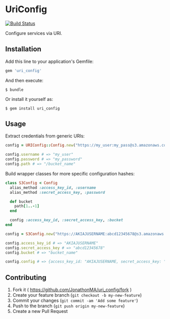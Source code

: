 # UriConfig

[![Build Status](https://travis-ci.org/JonathonMA/uri_config.svg?branch=master)](https://travis-ci.org/JonathonMA/uri_config)

Configure services via URI.

## Installation

Add this line to your application's Gemfile:

```ruby
gem 'uri_config'
```

And then execute:

    $ bundle

Or install it yourself as:

    $ gem install uri_config

## Usage

Extract credentials from generic URIs:

```ruby
config = URIConfig::Config.new("https://my_user:my_pass@s3.amazonaws.com/a_path")

config.username # => "my_user"
config.password # => "my_password"
config.path # => "/bucket_name"
```

Build wrapper classes for more specific configuration hashes:

```ruby
class S3Config < Config
  alias_method :access_key_id, :username
  alias_method :secret_access_key, :password

  def bucket
    path[1..-1]
  end

  config :access_key_id, :secret_access_key, :bucket
end

config = S3Config.new("https://AKIAJUSERNAME:abcd12345678@s3.amazonaws.com/bucket_name")

config.access_key_id # => "AKIAJUSERNAME"
config.secret_access_key # => "abcd12345678"
config.bucket # => "bucket_name"

config.config # => {access_key_id: "AKIAJUSERNAME, secret_access_key: "abcd12345678", bucket: "bucket_name" }
```

## Contributing

1. Fork it ( https://github.com/JonathonMA/uri_config/fork )
2. Create your feature branch (`git checkout -b my-new-feature`)
3. Commit your changes (`git commit -am 'Add some feature'`)
4. Push to the branch (`git push origin my-new-feature`)
5. Create a new Pull Request

